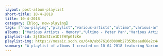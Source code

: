 ```yaml
---
layout: post-album-playlist
short-title: 10-4-2018
title: 10-4-2018
category: [blog, now-playing]
tags: ["now-playing","playlist","various-artists","ultimo","various-artists","cor-veleno","ben-harper,-ellen-harper"]
albums: ["Various Artists - Memory","Ultimo - Peter Pan","Various Artists - Hellvisback","Cor Veleno - Heavy Metal","Ben Harper, Ellen Harper - Childhood Home"]
playlist-id: 3jtO1oSIce1DtfHYpGfzKe
playlist-img: https://mosaic.scdn.co/640/ab67616d0000b27353baaed66e2c4c4c45e8397aab67616d0000b273872971229720c16feb4307a6ab67616d0000b2739efeffdf7074481de1cccb39ab67616d0000b273f9eae0ee4931b3a1b9b59248
summary: "A playlist of albums I created on 10-04-2018 featuring Various Artists, Ultimo, Various Artists, Cor Veleno, and Ben Harper, Ellen Harper"
---
```

